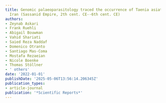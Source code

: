 ```yaml
---
title: Genomic palaeoparasitology traced the occurrence of Taenia asiatica in ancient
  Iran (Sassanid Empire, 2th cent. CE--6th cent. CE)
authors:
- Zeynab Askari
- Frank Ruehli
- Abigail Bouwman
- Vahid Shariati
- Saied Reza Naddaf
- Domenico Otranto
- Santiago Mas-Coma
- Mostafa Rezaeian
- Nicole Boenke
- Thomas Stöllner
- ' others'
date: '2022-01-01'
publishDate: '2025-05-06T13:56:14.206345Z'
publication_types:
- article-journal
publication: '*Scientific Reports*'
---
```

